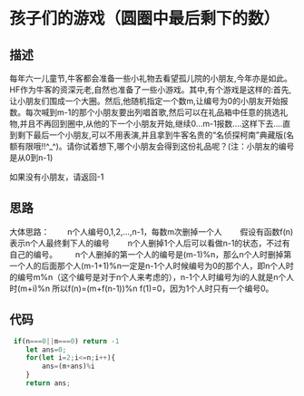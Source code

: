 # 孩子们的游戏（圆圈中最后剩下的数）


## 描述
每年六一儿童节,牛客都会准备一些小礼物去看望孤儿院的小朋友,今年亦是如此。HF作为牛客的资深元老,自然也准备了一些小游戏。其中,有个游戏是这样的:首先,让小朋友们围成一个大圈。然后,他随机指定一个数m,让编号为0的小朋友开始报数。每次喊到m-1的那个小朋友要出列唱首歌,然后可以在礼品箱中任意的挑选礼物,并且不再回到圈中,从他的下一个小朋友开始,继续0...m-1报数....这样下去....直到剩下最后一个小朋友,可以不用表演,并且拿到牛客名贵的“名侦探柯南”典藏版(名额有限哦!!^_^)。请你试着想下,哪个小朋友会得到这份礼品呢？(注：小朋友的编号是从0到n-1)

如果没有小朋友，请返回-1

## 思路
大体思路：
&ensp;&ensp;&ensp;&ensp;n个人编号0,1,2,...,n-1，每数m次删掉一个人
&ensp;&ensp;&ensp;&ensp;假设有函数f(n)表示n个人最终剩下人的编号
&ensp;&ensp;&ensp;&ensp;n个人删掉1个人后可以看做n-1的状态，不过有自己的编号。
&ensp;&ensp;&ensp;&ensp;n个人删掉的第一个人的编号是(m-1)%n，那么n个人时删掉第一个人的后面那个人(m-1+1)%n一定是n-1个人时候编号为0的那个人，即n个人时的编号m%n（这个编号是对于n个人来考虑的），n-1个人时编号为i的人就是n个人时(m+i)%n
所以f(n)=(m+f(n-1))%n
f(1)=0，因为1个人时只有一个编号0。

## 代码
```javascript
 if(n===0||m===0) return -1
    let ans=0;
    for(let i=2;i<=n;i++){
        ans=(m+ans)%i
    }
    return ans;
```